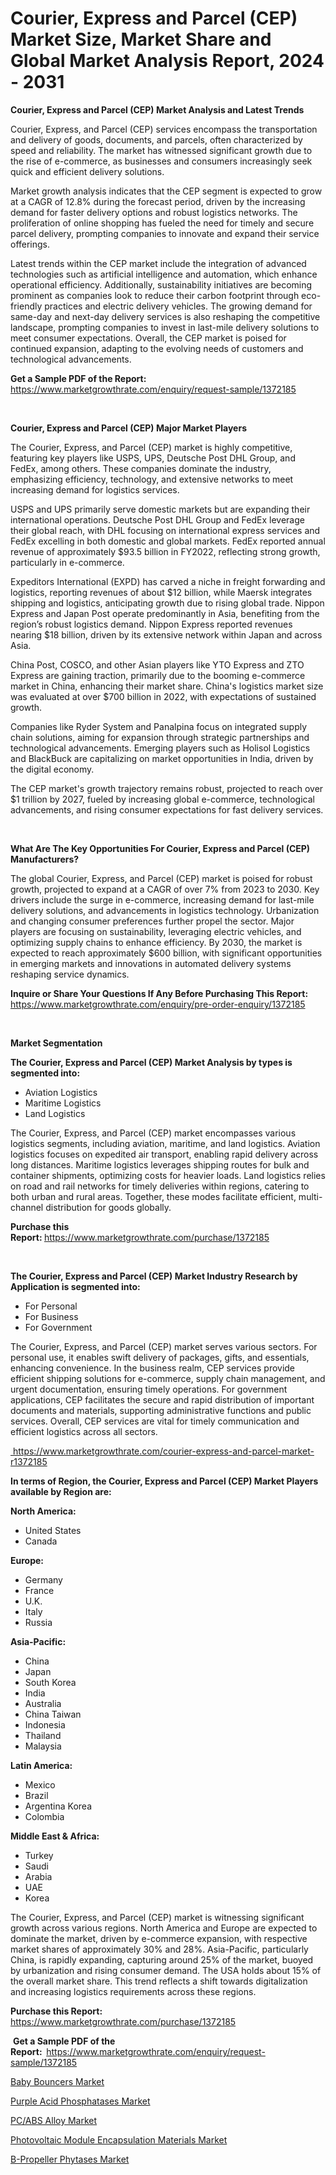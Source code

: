 <p><h1>Courier, Express and Parcel (CEP) Market Size, Market Share and Global Market Analysis Report, 2024 - 2031</h1></p><p><strong>Courier, Express and Parcel (CEP) Market Analysis and Latest Trends</strong></p>
<p><p>Courier, Express, and Parcel (CEP) services encompass the transportation and delivery of goods, documents, and parcels, often characterized by speed and reliability. The market has witnessed significant growth due to the rise of e-commerce, as businesses and consumers increasingly seek quick and efficient delivery solutions.</p><p>Market growth analysis indicates that the CEP segment is expected to grow at a CAGR of 12.8% during the forecast period, driven by the increasing demand for faster delivery options and robust logistics networks. The proliferation of online shopping has fueled the need for timely and secure parcel delivery, prompting companies to innovate and expand their service offerings.</p><p>Latest trends within the CEP market include the integration of advanced technologies such as artificial intelligence and automation, which enhance operational efficiency. Additionally, sustainability initiatives are becoming prominent as companies look to reduce their carbon footprint through eco-friendly practices and electric delivery vehicles. The growing demand for same-day and next-day delivery services is also reshaping the competitive landscape, prompting companies to invest in last-mile delivery solutions to meet consumer expectations. Overall, the CEP market is poised for continued expansion, adapting to the evolving needs of customers and technological advancements.</p></p>
<p><strong>Get a Sample PDF of the Report:&nbsp;</strong> <a href="https://www.marketgrowthrate.com/enquiry/request-sample/1372185">https://www.marketgrowthrate.com/enquiry/request-sample/1372185</a></p>
<p>&nbsp;</p>
<p><strong>Courier, Express and Parcel (CEP) Major Market Players</strong></p>
<p><p>The Courier, Express, and Parcel (CEP) market is highly competitive, featuring key players like USPS, UPS, Deutsche Post DHL Group, and FedEx, among others. These companies dominate the industry, emphasizing efficiency, technology, and extensive networks to meet increasing demand for logistics services.</p><p>USPS and UPS primarily serve domestic markets but are expanding their international operations. Deutsche Post DHL Group and FedEx leverage their global reach, with DHL focusing on international express services and FedEx excelling in both domestic and global markets. FedEx reported annual revenue of approximately $93.5 billion in FY2022, reflecting strong growth, particularly in e-commerce.</p><p>Expeditors International (EXPD) has carved a niche in freight forwarding and logistics, reporting revenues of about $12 billion, while Maersk integrates shipping and logistics, anticipating growth due to rising global trade. Nippon Express and Japan Post operate predominantly in Asia, benefiting from the region’s robust logistics demand. Nippon Express reported revenues nearing $18 billion, driven by its extensive network within Japan and across Asia.</p><p>China Post, COSCO, and other Asian players like YTO Express and ZTO Express are gaining traction, primarily due to the booming e-commerce market in China, enhancing their market share. China's logistics market size was evaluated at over $700 billion in 2022, with expectations of sustained growth.</p><p>Companies like Ryder System and Panalpina focus on integrated supply chain solutions, aiming for expansion through strategic partnerships and technological advancements. Emerging players such as Holisol Logistics and BlackBuck are capitalizing on market opportunities in India, driven by the digital economy.</p><p>The CEP market's growth trajectory remains robust, projected to reach over $1 trillion by 2027, fueled by increasing global e-commerce, technological advancements, and rising consumer expectations for fast delivery services.</p></p>
<p>&nbsp;</p>
<p><strong>What Are The Key Opportunities For Courier, Express and Parcel (CEP) Manufacturers?</strong></p>
<p><p>The global Courier, Express, and Parcel (CEP) market is poised for robust growth, projected to expand at a CAGR of over 7% from 2023 to 2030. Key drivers include the surge in e-commerce, increasing demand for last-mile delivery solutions, and advancements in logistics technology. Urbanization and changing consumer preferences further propel the sector. Major players are focusing on sustainability, leveraging electric vehicles, and optimizing supply chains to enhance efficiency. By 2030, the market is expected to reach approximately $600 billion, with significant opportunities in emerging markets and innovations in automated delivery systems reshaping service dynamics.</p></p>
<p><strong>Inquire or Share Your Questions If Any Before Purchasing This Report:</strong> <a href="https://www.marketgrowthrate.com/enquiry/pre-order-enquiry/1372185">https://www.marketgrowthrate.com/enquiry/pre-order-enquiry/1372185</a></p>
<p>&nbsp;</p>
<p><strong>Market Segmentation</strong></p>
<p><strong>The Courier, Express and Parcel (CEP) Market Analysis by types is segmented into:</strong></p>
<p><ul><li>Aviation Logistics</li><li>Maritime Logistics</li><li>Land Logistics</li></ul></p>
<p><p>The Courier, Express, and Parcel (CEP) market encompasses various logistics segments, including aviation, maritime, and land logistics. Aviation logistics focuses on expedited air transport, enabling rapid delivery across long distances. Maritime logistics leverages shipping routes for bulk and container shipments, optimizing costs for heavier loads. Land logistics relies on road and rail networks for timely deliveries within regions, catering to both urban and rural areas. Together, these modes facilitate efficient, multi-channel distribution for goods globally.</p></p>
<p><strong>Purchase this Report:&nbsp;</strong><a href="https://www.marketgrowthrate.com/purchase/1372185">https://www.marketgrowthrate.com/purchase/1372185</a></p>
<p>&nbsp;</p>
<p><strong>The Courier, Express and Parcel (CEP) Market Industry Research by Application is segmented into:</strong></p>
<p><ul><li>For Personal</li><li>For Business</li><li>For Government</li></ul></p>
<p><p>The Courier, Express, and Parcel (CEP) market serves various sectors. For personal use, it enables swift delivery of packages, gifts, and essentials, enhancing convenience. In the business realm, CEP services provide efficient shipping solutions for e-commerce, supply chain management, and urgent documentation, ensuring timely operations. For government applications, CEP facilitates the secure and rapid distribution of important documents and materials, supporting administrative functions and public services. Overall, CEP services are vital for timely communication and efficient logistics across all sectors.</p></p>
<p><a href="https://www.marketgrowthrate.com/courier-express-and-parcel-market-r1372185">&nbsp;https://www.marketgrowthrate.com/courier-express-and-parcel-market-r1372185</a></p>
<p><strong>In terms of Region, the Courier, Express and Parcel (CEP) Market Players available by Region are:</strong></p>
<p>
    <p> <strong> North America: </strong>
        <ul>
            <li>United States</li>
            <li>Canada</li>
        </ul>
        </p> 
    <p> <strong> Europe: </strong>
        <ul>
            <li>Germany</li>
            <li>France</li>
            <li>U.K.</li>
            <li>Italy</li>
            <li>Russia</li>
        </ul>
        </p> 
    <p> <strong> Asia-Pacific: </strong>
        <ul>
            <li>China</li>
            <li>Japan</li>
            <li>South Korea</li>
            <li>India</li>
            <li>Australia</li>
            <li>China Taiwan</li>
            <li>Indonesia</li>
            <li>Thailand</li>
            <li>Malaysia</li>
        </ul>
        </p> 
    <p> <strong> Latin America: </strong>
        <ul>
            <li>Mexico</li>
            <li>Brazil</li>
            <li>Argentina Korea</li>
            <li>Colombia</li>
        </ul>
        </p> 
    <p> <strong> Middle East & Africa: </strong>
        <ul>
            <li>Turkey</li>
            <li>Saudi</li>
            <li>Arabia</li>
            <li>UAE</li>
            <li>Korea</li>
        </ul>
    </p>
    </p>
<p><p>The Courier, Express, and Parcel (CEP) market is witnessing significant growth across various regions. North America and Europe are expected to dominate the market, driven by e-commerce expansion, with respective market shares of approximately 30% and 28%. Asia-Pacific, particularly China, is rapidly expanding, capturing around 25% of the market, buoyed by urbanization and rising consumer demand. The USA holds about 15% of the overall market share. This trend reflects a shift towards digitalization and increasing logistics requirements across these regions.</p></p>
<p><strong>Purchase this Report: </strong><a href="https://www.marketgrowthrate.com/purchase/1372185">https://www.marketgrowthrate.com/purchase/1372185</a></p>
<p>&nbsp;<strong>Get a Sample PDF of the Report:&nbsp;&nbsp;</strong><a href="https://www.marketgrowthrate.com/enquiry/request-sample/1372185">https://www.marketgrowthrate.com/enquiry/request-sample/1372185</a></p>
<p><strong></strong></p>
<p><p><a href="https://github.com/Chiragrp22/Market-Research-Report-List-6/blob/main/baby-bouncers-market.md">Baby Bouncers Market</a></p><p><a href="https://medium.com/@merisars/global-market-pulse-trends-and-growth-analysis-in-purple-acid-phosphatases-market-forecasted-for-b351f9447c3f">Purple Acid Phosphatases Market</a></p><p><a href="https://issuu.com/reportprime-2/docs/pcabs-alloy-market-size-2030.pptx_c1bbea4471e047">PC/ABS Alloy Market</a></p><p><a href="https://issuu.com/reportprime-2/docs/photovoltaic-module-encapsulation-m_fd2d73194d23c2">Photovoltaic Module Encapsulation Materials Market</a></p><p><a href="https://medium.com/@merisars/how-will-the-%CE%B2-propeller-phytases-market-evolve-market-growth-analysis-for-the-year-2024-2031-bd0017e3339b?postPublishedType=repub">Β-Propeller Phytases Market</a></p></p>